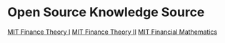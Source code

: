 # Open Source Knowledge Source

[MIT Finance Theory I](https://ocw.mit.edu/courses/sloan-school-of-management/15-401-finance-theory-i-fall-2008/index.htm)
[MIT Finance Theory II](https://ocw.mit.edu/courses/sloan-school-of-management/15-402-finance-theory-ii-spring-2003/)
[MIT Financial Mathematics](https://ocw.mit.edu/courses/mathematics/18-s096-topics-in-mathematics-with-applications-in-finance-fall-2013/index.htm)